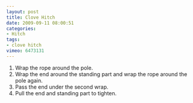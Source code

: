 ```yaml
---
layout: post
title: Clove Hitch
date: 2009-09-11 08:00:51
categories:
- Hitch
tags:
- clove hitch
vimeo: 6473131
---
```


1. Wrap the rope around the pole.
1. Wrap the end around the standing part and wrap the rope around the pole again.
1. Pass the end under the second wrap.
1. Pull the end and standing part to tighten.

